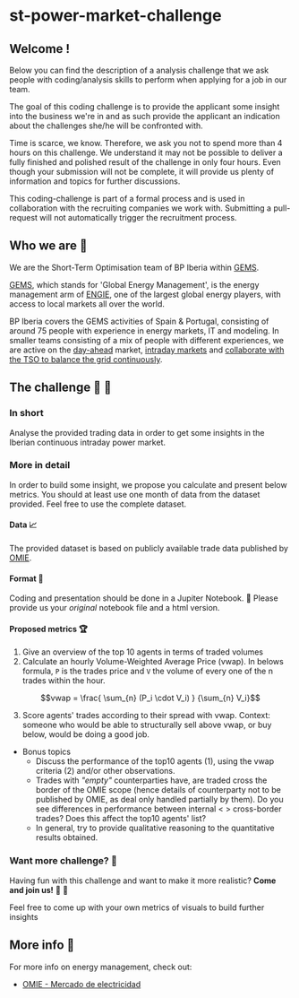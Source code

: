# st-power-market-challenge

## Welcome !

Below you can find the description of a analysis challenge that we ask people with coding/analysis skills to perform when applying for a job in our team.

The goal of this coding challenge is to provide the applicant some insight into the business we're in and as such provide the applicant an indication about the challenges she/he will be confronted with. 

Time is scarce, we know. Therefore, we ask you not to spend more than 4 hours on this challenge. We understand it may not be possible to deliver a fully finished and polished result of the challenge in only four hours. Even though your submission will not be complete, it will provide us plenty of information and topics for further discussions.

This coding-challenge is part of a formal process and is used in collaboration with the recruiting companies we work with.  Submitting a pull-request will not automatically trigger the recruitment process.
## Who we are :circus_tent:

We are the Short-Term Optimisation team of BP Iberia within [GEMS](https://gems.engie.com/).

[GEMS](https://gems.engie.com/), which stands for 'Global Energy Management', is the energy management arm of [ENGIE](https://www.engie.com/), one of the largest global energy players, 
with access to local markets all over the world.  

BP Iberia covers the GEMS activities of Spain & Portugal, consisting of around 75 people with experience in energy markets, IT and modeling. In smaller teams consisting of a mix of people with different experiences, we are active on the [day-ahead](https://en.wikipedia.org/wiki/European_Power_Exchange#Day-ahead_markets) market, [intraday markets](https://en.wikipedia.org/wiki/European_Power_Exchange#Intraday_markets) and [collaborate with the TSO to balance the grid continuously](https://en.wikipedia.org/wiki/Transmission_system_operator#Electricity_market_operations).

## The challenge :rocket: :rocket:

### In short
Analyse the provided trading data in order to get some insights in the Iberian continuous intraday power market. 

### More in detail
In order to build some insight, we propose you calculate and present below metrics. You should at least use one month of data from the dataset provided. 
Feel free to use the complete dataset. 

#### Data :chart_with_upwards_trend:
The provided dataset is based on publicly available trade data published by [OMIE](https://www.omie.es/es/file-access-list). 

#### Format :page_facing_up:
Coding and presentation should be done in a Jupiter Notebook. :e-mail: Please provide us your _original_ notebook file and a html version.

#### Proposed metrics :trophy:
1. Give an overview of the top 10 agents in terms of traded volumes
2. Calculate an hourly Volume-Weighted Average Price (vwap). In belows formula, `P` is the trades price and `V` the volume of every one of the n trades within the hour. 
```math
vwap = \frac{ \sum_{n} (P_i \cdot V_i) } {\sum_{n} V_i}
```
3. Score agents' trades according to their spread with vwap. Context: someone who would be able to structurally sell above vwap, or buy below, would be doing a good job.  

* Bonus topics 
  * Discuss the performance of the top10 agents (1), using the vwap criteria (2) and/or other observations. 
  * Trades with _"empty"_ counterparties have, are traded cross the border of the OMIE scope (hence details of counterparty not to be published by OMIE, as deal only handled partially by them). 
    Do you see differences in performance between internal < > cross-border trades? Does this affect the top10 agents' list?
  * In general, try to provide qualitative reasoning to the quantitative results obtained. 
  
### Want more challenge? :money_with_wings:

Having fun with this challenge and want to make it more realistic? **Come and join us!** :open_hands: :running:

Feel free to come up with your own metrics of visuals to build further insights 


## More info :bank:

For more info on energy management, check out:

 - [OMIE - Mercado de electricidad](https://www.omie.es/es/mercado-de-electricidad)
